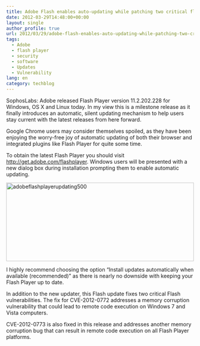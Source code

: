 ```yaml
---
title: Adobe Flash enables auto-updating while patching two critical flaws
date: 2012-03-29T14:48:00+00:00
layout: single
author_profile: true
url: 2012/03/29/adobe-flash-enables-auto-updating-while-patching-two-critical-flaws/
tags:
  - Adobe
  - flash player
  - security
  - software
  - Updates
  - Vulnerability
lang: en
category: techblog
---
```

SophosLabs: Adobe released Flash Player version 11.2.202.228 for Windows, OS X and Linux today. In my view this is a milestone release as it finally introduces an automatic, silent updating mechanism to help users stay current with the latest releases from here forward. 

Google Chrome users may consider themselves spoiled, as they have been enjoying the worry-free joy of automatic updating of both their browser and integrated plugins like Flash Player for quite some time. 

To obtain the latest Flash Player you should visit <http://get.adobe.com/flashplayer>. Windows users will be presented with a new dialog box during installation prompting them to enable automatic updating. 

[<img title="adobeflashplayerupdating500" border="0" alt="adobeflashplayerupdating500" src="http://lh5.ggpht.com/-79_71Hfyzvc/T3RvP-GNlpI/AAAAAAAAFVI/nrXxBkcsJLQ/adobeflashplayerupdating500_thumb%25255B2%25255D.png?imgmax=800" width="504" height="211" />](http://lh4.ggpht.com/-YNUwoFhB2vI/T3RvL7tctoI/AAAAAAAAFVA/RLt2vhkWlWc/s1600-h/adobeflashplayerupdating500%25255B4%25255D.png) 

I highly recommend choosing the option “Install updates automatically when available (recommended)” as there is nearly no downside with keeping your Flash Player up to date. 

In addition to the new updater, this Flash update fixes two critical Flash vulnerabilities. The fix for CVE-2012-0772 addresses a memory corruption vulnerability that could lead to remote code execution on Windows 7 and Vista computers. 

CVE-2012-0773 is also fixed in this release and addresses another memory corruption bug that can result in remote code execution on all Flash Player platforms.